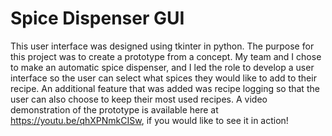 # Spice Dispenser GUI
This user interface was designed using tkinter in python. The purpose for this project was to create a prototype from a concept. My team and I chose to make an automatic spice dispenser, and I led the role to develop a user interface so the user can select what spices they would like to add to their recipe. An additional feature that was added was recipe logging so that the user can also choose to keep their most used recipes. A video demonstration of the prototype is available here at https://youtu.be/qhXPNmkCISw, if you would like to see it in action!
